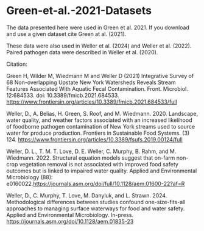 # Green-et-al.-2021-Datasets

The data presented here were used in Green et al. 2021. If you download and use a given dataset cite Green at al. (2021). 

These data were also used in Weller et al. (2024) and Weller et al. (2022). Paired pathogen data were described in Weller et al. (2020).

Citation:

Green H, Wilder M, Wiedmann M and Weller D (2021) Integrative Survey of 68 Non-overlapping Upstate New York Watersheds Reveals Stream Features Associated With Aquatic Fecal Contamination. Front. Microbiol. 12:684533. doi: 10.3389/fmicb.2021.684533. https://www.frontiersin.org/articles/10.3389/fmicb.2021.684533/full

Weller, D., A. Belias, H. Green, S. Roof, and M. Wiedmann. 2020. Landscape, water quality, and weather factors associated with an increased likelihood of foodborne pathogen contamination of New York streams used to source water for produce production. Frontiers in Sustainable Food Systems. (3) 124. https://www.frontiersin.org/articles/10.3389/fsufs.2019.00124/full

Weller, D. L., T. M. T. Love, D. E. Weller, C. Murphy, B. Rahm, and M. Wiedmann. 2022. Structural equation models suggest that on-farm non-crop vegetation removal is not associated with improved food safety outcomes but is linked to impaired water quality. Applied and Environmental Microbiology (88): e0160022.https://journals.asm.org/doi/full/10.1128/aem.01600-22?af=R

Weller, D., C. Murphy, T. Love, M. Danyluk, and L. Strawn. 2024. Methodological differences between studies confound one-size-fits-all approaches to managing surface waterways for food and water safety. Applied and Environmental Microbiology. In-press. https://journals.asm.org/doi/10.1128/aem.01835-23
